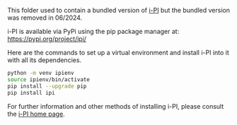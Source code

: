 This folder used to contain a bundled version of [i-PI](https://ipi-code.org)
but the bundled version was removed in 06/2024.

i-PI is available via PyPi using the pip package manager at:
https://pypi.org/project/ipi/

Here are the commands to set up a virtual environment and
install i-PI into it with all its dependencies.

``` sh
python -m venv ipienv
source ipienv/bin/activate
pip install --upgrade pip
pip install ipi
```

For further information and other methods of installing i-PI,
please consult the [i-PI home page](https://ipi-code.org).
